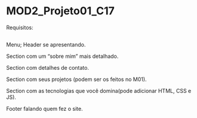 # MOD2_Projeto01_C17

Requisitos:
##
Menu;
Header se apresentando.

Section com um “sobre mim” mais detalhado.

Section com detalhes de contato.

Section com seus projetos (podem ser os feitos no M01).

Section com as tecnologias que você domina(pode adicionar HTML, CSS e JS).

Footer falando quem fez o site.
